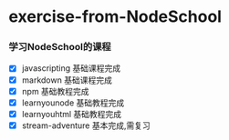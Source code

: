 # exercise-from-NodeSchool

### 学习NodeSchool的课程
- [x] javascripting 基础课程完成
- [x] markdown 基础课程完成
- [x] npm 基础教程完成
- [x] learnyounode 基础教程完成
- [x] learnyouhtml 基础教程完成
- [x] stream-adventure 基本完成,需复习
